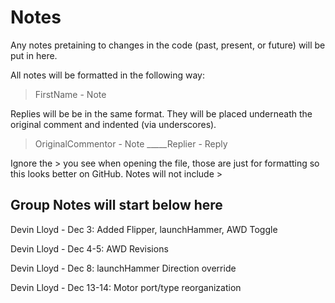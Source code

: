 # Notes

Any notes pretaining to changes in the code (past, present, or future) will be put in here.

All notes will be formatted in the following way:
>FirstName - Note

Replies will be be in the same format.  They will be placed underneath the original comment and indented (via underscores).
>OriginalCommentor - Note
>_____Replier - Reply

Ignore the > you see when opening the file, those are just for formatting so this looks better on GitHub.  Notes will not include >

## Group Notes will start below here
Devin Lloyd - Dec 3: Added Flipper, launchHammer, AWD Toggle

Devin Lloyd - Dec 4-5: AWD Revisions

Devin Lloyd - Dec 8: launchHammer Direction override

Devin Lloyd - Dec 13-14: Motor port/type reorganization
